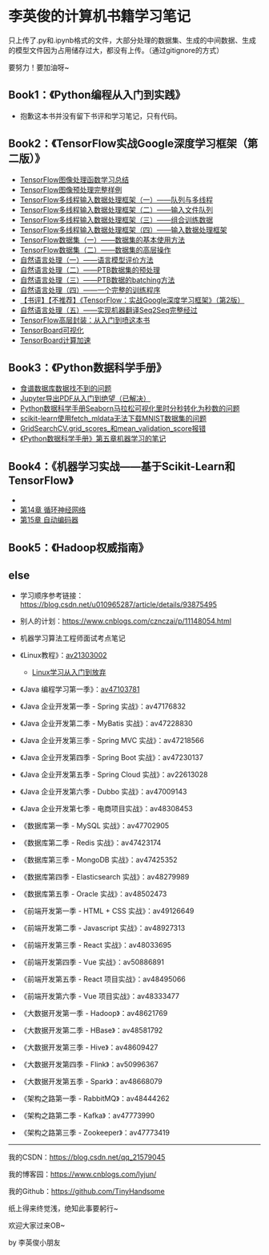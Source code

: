 # 李英俊的计算机书籍学习笔记

只上传了.py和.ipynb格式的文件，大部分处理的数据集、生成的中间数据、生成的模型文件因为占用储存过大，都没有上传。（通过gitignore的方式）

要努力！要加油呀~

## Book1：《Python编程从入门到实践》

- 抱歉这本书并没有留下书评和学习笔记，只有代码。

## Book2：《TensorFlow实战Google深度学习框架（第二版）》

- [TensorFlow图像处理函数学习总结](https://blog.csdn.net/qq_21579045/article/details/86569934)
- [TensorFlow图像预处理完整样例](https://blog.csdn.net/qq_21579045/article/details/86708656)
- [TensorFlow多线程输入数据处理框架（一）——队列与多线程](https://blog.csdn.net/qq_21579045/article/details/86758536)
- [TensorFlow多线程输入数据处理框架（二）——输入文件队列](https://blog.csdn.net/qq_21579045/article/details/86762578)
- [TensorFlow多线程输入数据处理框架（三）——组合训练数据](https://blog.csdn.net/qq_21579045/article/details/86772832)
- [TensorFlow多线程输入数据处理框架（四）——输入数据处理框架](https://blog.csdn.net/qq_21579045/article/details/86776887)
- [TensorFlow数据集（一）——数据集的基本使用方法](https://blog.csdn.net/qq_21579045/article/details/86904202)
- [TensorFlow数据集（二）——数据集的高层操作](https://blog.csdn.net/qq_21579045/article/details/87092969)
- [自然语言处理（一）——语言模型评价方法](https://blog.csdn.net/qq_21579045/article/details/87689562)
- [自然语言处理（二）——PTB数据集的预处理](https://blog.csdn.net/qq_21579045/article/details/87782302)
- [自然语言处理（三）——PTB数据的batching方法](https://blog.csdn.net/qq_21579045/article/details/87894986)
- [自然语言处理（四）——一个完整的训练程序](https://blog.csdn.net/qq_21579045/article/details/87937488)
- [【书评】【不推荐】《TensorFlow：实战Google深度学习框架》（第2版）](https://blog.csdn.net/qq_21579045/article/details/88388665)
- [自然语言处理（五）——实现机器翻译Seq2Seq完整经过](https://blog.csdn.net/qq_21579045/article/details/88657013)
- [TensorFlow高层封装：从入门到喷这本书](https://blog.csdn.net/qq_21579045/article/details/89848142)
- [TensorBoard可视化](https://blog.csdn.net/qq_21579045/article/details/90173916)
- [TensorBoard计算加速](https://blog.csdn.net/qq_21579045/article/details/90298107)

## Book3：《Python数据科学手册》

- [食谱数据库数据找不到的问题](https://blog.csdn.net/qq_21579045/article/details/90404382)
- [Jupyter导出PDF从入门到绝望（已解决）](https://blog.csdn.net/qq_21579045/article/details/90451576)
- [Python数据科学手册Seaborn马拉松可视化里时分秒转化为秒数的问题](https://blog.csdn.net/qq_21579045/article/details/90692003)
- [scikit-learn使用fetch_mldata无法下载MNIST数据集的问题](<https://blog.csdn.net/qq_21579045/article/details/91347382>)
- [GridSearchCV.grid_scores_和mean_validation_score报错](<https://blog.csdn.net/qq_21579045/article/details/91435570>)
- [《Python数据科学手册》第五章机器学习的笔记](<https://blog.csdn.net/qq_21579045/article/details/91533128>)

## Book4：《机器学习实战——基于Scikit-Learn和TensorFlow》

- 
- [第14章 循环神经网络](<https://blog.csdn.net/qq_21579045/article/details/92986126>)
- [第15章 自动编码器](https://blog.csdn.net/qq_21579045/article/details/94593920)



## Book5：《Hadoop权威指南》



## else

- 学习顺序参考链接：https://blog.csdn.net/u010965287/article/details/93875495

- 别人的计划：https://www.cnblogs.com/cznczai/p/11148054.html

- 机器学习算法工程师面试考点笔记

- 《Linux教程》：[av21303002](https://www.bilibili.com/video/av21303002)

  - [Linux学习从入门到放弃](https://blog.csdn.net/qq_21579045/article/details/95605401)

- 《Java 编程学习第一季》：[av47103781](https://www.bilibili.com/video/av47103781?from=search&seid=3410921728153997119)
- 《Java 企业开发第一季 - Spring 实战》：av47176832
- 《Java 企业开发第二季 - MyBatis 实战》：av47228830
- 《Java 企业开发第三季 - Spring MVC 实战》：av47218566
- 《Java 企业开发第四季 - Spring Boot 实战》：av47230137
- 《Java 企业开发第五季 - Spring Cloud 实战》：av22613028
- 《Java 企业开发第六季 - Dubbo 实战》：av47009143
- 《Java 企业开发第七季 - 电商项目实战》：av48308453

- 《数据库第一季 - MySQL 实战》：av47702905
- 《数据库第二季 - Redis 实战》：av47423174
- 《数据库第三季 - MongoDB 实战》：av47425352
- 《数据库第四季 - Elasticsearch 实战》：av48279989
- 《数据库第五季 - Oracle 实战》：av48502473

- 《前端开发第一季 - HTML + CSS 实战》：av49126649
- 《前端开发第二季 - Javascript 实战》：av48927313
- 《前端开发第三季 - React 实战》：av48033695
- 《前端开发第四季 - Vue 实战》：av50886891
- 《前端开发第五季 - React 项目实战》：av48495066
- 《前端开发第六季 - Vue 项目实战》：av48333477

- 《大数据开发第一季 - Hadoop》：av48621769
- 《大数据开发第二季 - HBase》：av48581792
- 《大数据开发第三季 - Hive》：av48609427
- 《大数据开发第四季 - Flink》：av50996367
- 《大数据开发第五季 - Spark》：av48668079

- 《架构之路第一季 - RabbitMQ》：av48444262
- 《架构之路第二季 - Kafka》：av47773990
- 《架构之路第三季 - Zookeeper》：av47773419

------

我的CSDN：https://blog.csdn.net/qq_21579045

我的博客园：https://www.cnblogs.com/lyjun/

我的Github：https://github.com/TinyHandsome

纸上得来终觉浅，绝知此事要躬行~

欢迎大家过来OB~

by 李英俊小朋友